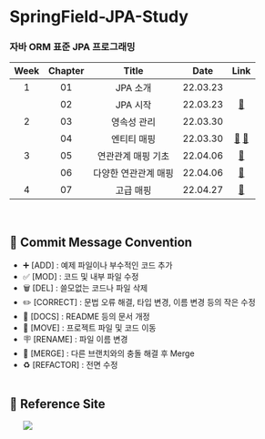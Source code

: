 # SpringField-JPA-Study

### 자바 ORM 표준 JPA 프로그래밍

| Week | Chapter | Title | Date | Link |
| :--: | :-----: | :---: | :--: | :--: |
| 1 | 01 | JPA 소개 | 22.03.23 |  |
|   | 02 | JPA 시작 | 22.03.23 | <a href="https://github.com/b1urrrr/SpringField-JPA-Study/tree/main/ch02-jpa-start1">🔗</a> |
| 2 | 03 | 영속성 관리 | 22.03.30 |  |
|   | 04 | 엔티티 매핑 | 22.03.30 | <a href="https://github.com/b1urrrr/SpringField-JPA-Study/tree/main/ch04-jpa-start2">🔗</a> <a href="https://github.com/b1urrrr/SpringField-JPA-Study/tree/main/ch04-model1">🔗</a> |
| 3 | 05 | 연관관계 매핑 기초 | 22.04.06 | <a href="https://github.com/b1urrrr/SpringField-JPA-Study/tree/main/ch05-model2">🔗</a> |
|   | 06 | 다양한 연관관계 매핑 | 22.04.06 | <a href="https://github.com/b1urrrr/SpringField-JPA-Study/tree/main/ch06-model3">🔗</a> |
| 4 | 07 | 고급 매핑 | 22.04.27 | <a href="ttps://github.com/b1urrrr/SpringField-JPA-Study/tree/main/ch07-model4">🔗</a> |

<!--
|  |  |  | 22. | <a href="">🔗</a> |
-->

<br>

## 📍 Commit Message Convention
- ➕ [ADD] : 예제 파일이나 부수적인 코드 추가
- ✅ [MOD] : 코드 및 내부 파일 수정
- 🗑 [DEL] : 쓸모없는 코드나 파일 삭제
- ✏️ [CORRECT] : 문법 오류 해결, 타입 변경, 이름 변경 등의 작은 수정
- 📄 [DOCS] : README 등의 문서 개정
- 🚚 [MOVE] : 프로젝트 파일 및 코드 이동
- 🪧 [RENAME] : 파일 이름 변경
- 🔀 [MERGE] : 다른 브랜치와의 충돌 해결 후 Merge
- ♻️ [REFACTOR] : 전면 수정
<br></br>

## 📍 Reference Site
&nbsp;&nbsp;&nbsp;&nbsp;&nbsp; <a href="https://teal-floss-6e7.notion.site/Java-ORM-Standard-JPA-Programming-b6e6fbdd78524e669e74db42e5c9436d"><img src="https://img.shields.io./badge/Notion-000000?style=for-the-badge&logo=notion&logoColor=white"></a>
